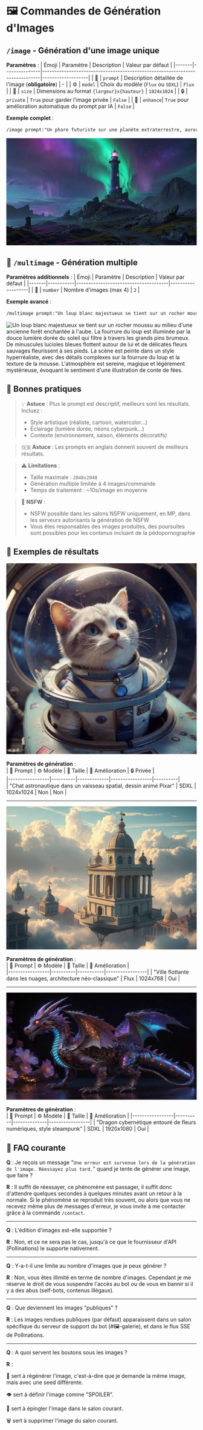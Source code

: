 # 🖼️ Commandes de Génération d'Images 

## `/image` - Génération d'une image unique
**Paramètres** :
| Émoji | Paramètre     | Description                                                                 | Valeur par défaut |
|-------|---------------|-----------------------------------------------------------------------------|-------------------|
| 📝    | `prompt`      | Description détaillée de l'image (**obligatoire**)                         | -                 |
| ⚙️    | `model`      | Choix du modèle (`Flux` ou `SDXL`)                                         | `Flux`            |
| 📐    | `size`      | Dimensions au format `{largeur}x{hauteur}`                                     | `1024x1024`       |
| 🔒    | `private`      | `True` pour garder l'image privée                                          | `False`           |
| 🧠    | `enhance`| `True` pour amélioration automatique du prompt par IA                      | `False`           |

**Exemple complet** :
```html
/image prompt:"Un phare futuriste sur une planète extraterrestre, aurores boréales" size:2048x1024 model:SDXL
```
![Un phare futuriste sur une planète extraterrestre, aurores boréales](lighthouse.png)

## 🌟 `/multimage` - Génération multiple
**Paramètres additionnels** :
| Émoji | Paramètre | Description                          | Valeur par défaut |
|-------|-----------|--------------------------------------|-------------------|
| 🔢    | `number`  | Nombre d'images (max 4)              | `2`               |

**Exemple avancé** :
```html
/multimage prompt:"Un loup blanc majestueux se tient sur un rocher moussu au milieu d'une ancienne forêt enchantée à l'aube. La fourrure du loup est illuminée par la douce lumière dorée du soleil qui filtre à travers les grands pins brumeux. De minuscules lucioles bleues flottent autour de lui et de délicates fleurs sauvages fleurissent à ses pieds. La scène est peinte dans un style hyperréaliste, avec des détails complexes sur la fourrure du loup et la texture de la mousse. L'atmosphère est sereine, magique et légèrement mystérieuse, évoquant le sentiment d'une illustration de conte de fées." number:3 size:1024x768 enhance:True
```

![Un loup blanc majestueux se tient sur un rocher moussu au milieu d'une ancienne forêt enchantée à l'aube. La fourrure du loup est illuminée par la douce lumière dorée du soleil qui filtre à travers les grands pins brumeux. De minuscules lucioles bleues flottent autour de lui et de délicates fleurs sauvages fleurissent à ses pieds. La scène est peinte dans un style hyperréaliste, avec des détails complexes sur la fourrure du loup et la texture de la mousse. L'atmosphère est sereine, magique et légèrement mystérieuse, évoquant le sentiment d'une illustration de conte de fées.](wolf.png)

## 📌 Bonnes pratiques
> 💡 **Astuce** : Plus le prompt est descriptif, meilleurs sont les résultats. Incluez :
> - Style artistique (réaliste, cartoon, watercolor...)
> - Éclairage (lumière dorée, néons cyberpunk...)
> - Contexte (environnement, saison, éléments décoratifs)

> 🇬🇧 **Astuce** : Les prompts en anglais donnent souvent de meilleurs résultats.

> ⚠️ **Limitations** :
> - Taille maximale : `2048x2048`
> - Génération multiple limitée à 4 images/commande
> - Temps de traitement : ~10s/image en moyenne

> 🔞 **NSFW** :
> - NSFW possible dans les salons NSFW uniquement, en MP, dans les serveurs autorisants la génération de NSFW 
> - Vous êtes responsables des images produites, des poursuites sont possibles pour les contenus incluant de la pédopornographie

## 🎨 Exemples de résultats

![Chat astronautique dans un vaisseau spatial, dessin animé Pixar](spaceship.png)

**Paramètres de génération** :  
| 📝 Prompt       | ⚙️ Modèle | 📐 Taille   | 🧠 Amélioration | 🔒 Privée |  
|-----------------|----------|-------------|-----------------|----------|  
| "Chat astronautique dans un vaisseau spatial, dessin animé Pixar" | SDXL | 1024x1024 | Non | Non | 


---

![Ville flottante dans les nuages, architecture néo-classique](sky-city.png) 

**Paramètres de génération** :  
| 📝 Prompt       | ⚙️ Modèle | 📐 Taille | 🧠 Amélioration |  
|-----------------|----------|-----------|-----------------|
| "Ville flottante dans les nuages, architecture néo-classique" | Flux | 1024x768 | Oui |


---
![Dragon cybernétique entouré de fleurs numériques, style steampunk](dragon.png)


**Paramètres de génération** :  
| 📝 Prompt       | ⚙️ Modèle | 📐 Taille    | 🧠 Amélioration |
|-----------------|----------|--------------|-----------------|
| "Dragon cybernétique entouré de fleurs numériques, style steampunk" | SDXL | 1920x1080 | Oui |


## 🔄 FAQ courante

**Q** : Je reçois un message "`Une erreur est survenue lors de la génération de l'image. Réessayez plus tard.`" quand je tente de générer une image, que faire ?

**R** : Il suffit de réessayer, ce phénomène est passager, il suffit donc d'attendre quelques secondes à quelques minutes avant un retour à la normale. Si le phénomène se reproduit très souvent, ou alors que vous ne recevez même plus de messages d'erreur, je vous invite à me contacter grâce à la commande `/contact`.

---

**Q** : L'édition d'images est-elle supportée ?

**R** : Non, et ce ne sera pas le cas, jusqu'à ce que le fournisseur d'API (Pollinations) le supporte nativement.

--- 

**Q** : Y-a-t-il une limite au nombre d'images que je peux générer ?

**R** : Non, vous êtes illimité en terme de nombre d'images. Cependant je me réserve le droit de vous suspendre l'accès au bot ou de vous en bannir si il y a des abus (self-bots, contenus illégaux).

---

**Q** : Que deviennent les images "publiques" ?

**R** : Les images rendues publiques (par défaut) apparaissent dans un salon spécifique du serveur de support du bot (#🖼️-galerie), et dans le flux SSE de Pollinations.

---

**Q** : A quoi servent les boutons sous les images ?

**R** : 

🔄 sert à régénérer l'image, c'est-à-dire que je demande la même image, mais avec une seed différente.

👁️ sert à définir l'image comme "SPOILER".

📌 sert à épingler l'image dans le salon courant.

🗑️ sert à supprimer l'image du salon courant.